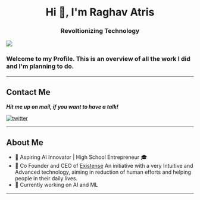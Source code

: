 <h1 align="center">Hi 👋, I'm Raghav Atris</h1>
<h3 align="center">Revoltionizing Technology</h3>

![](https://komarev.com/ghpvc/?username=RaghavAtris69)

### Welcome to my Profile. This is an overview of all the work I did and I'm planning to do.

---

## Contact Me

***Hit me up on mail, if you want to have a talk!***

<a href="mailto:atharvaaingle@gmail.com" target="_blank"><img src="https://img.shields.io/badge/Gmail-D14836?style=for-the-badge&logo=gmail&logoColor=white" alt="twitter"></a>

---

## About Me
- 🔭 Aspiring AI Innovator | High School Entrepreneur 🎓
- 🚀 Co Founder and CEO of [Existense](https://www.existense.in) An initiative with a very Intuitive and Advanced technology, aiming in reduction of human efforts and helping people in their daily lives. 
 - 💪 Currently working on AI and ML
---
